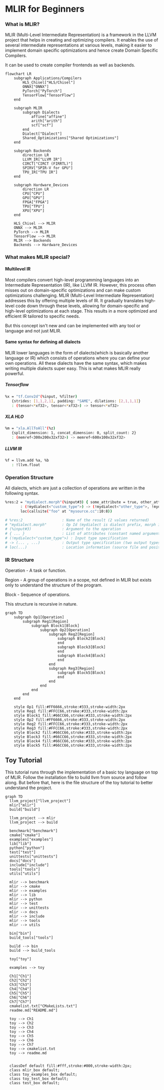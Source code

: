 
# MLIR for Beginners

### What is MLIR?
MLIR (Multi-Level Intermediate Representation) is a framework in the LLVM project that helps in creating and optimizing compilers. It enables the use of several intermediate representations at various levels, making it easier to implement domain specific optimizations and hence create Domain Specific Compilers. 

It can be used to create compiler frontends as well as backends.

```mermaid
flowchart LR
    subgraph Applications/Compilers
        HLS_Chisel["HLS/Chisel"]
        ONNX["ONNX"]
        PyTorch["PyTorch"]
        TensorFlow["TensorFlow"]
    end

    subgraph MLIR
        subgraph Dialects
            affine["affine"]
            arith["arith"]
            scf["scf"]
        end
        Dialect["Dialect"]
        Shared_Optimizations["Shared Optimizations"]
    end

    subgraph Backends
        direction LR
        LLVM_IR["LLVM IR"]
        CIRCT["CIRCT (FIRRTL)"]
        SPIRV["SPIR-V for GPU"]
        TPU_IR["TPU IR"]
    end

    subgraph Hardware_Devices
        direction LR
        CPU["CPU"]
        GPU["GPU"]
        FPGA["FPGA"]
        TPU["TPU"]
        XPU["XPU"]
    end

    HLS_Chisel --> MLIR
    ONNX --> MLIR
    PyTorch --> MLIR
    TensorFlow --> MLIR
    MLIR --> Backends
    Backends --> Hardware_Devices
```

### What makes MLIR special?

#### Multilevel IR
Most compilers convert high-level programming languages into an Intermediate Representation (IR), like LLVM IR. However, this process often misses out on domain-specific optimizations and can make custom optimizations challenging. MLIR (Multi-Level Intermediate Representation) addresses this by offering multiple levels of IR. It gradually translates high-level code down through these levels, allowing for domain-specific and high-level optimizations at each stage. This results in a more optimized and efficient IR tailored to specific needs.

But this concept isn't new and can be implemented with any tool or language and not just MLIR. 

#### Same syntax for defining all dialects
MLIR lower languages in the form of dialects(which is basically another language or IR) which consists of operations where you can define your own operations. All these dialects have the same syntax, which makes writing multiple dialects super easy. This is what makes MLIR really powerful.

##### Tensorflow
```bash
%x = "tf.Conv2d"(%input, %filter)
   {strides: [1,1,2,1], padding: "SAME", dilations: [2,1,1,1]}
   : (tensor<*xf32>, tensor<*xf32>) -> tensor<*xf32>
```
##### XLA HLO
```bash
%m = "xla.AllToAll"(%z)
   {split_dimension: 1, concat_dimension: 0, split_count: 2}
   : (memref<300x200x32xf32>) -> memref<600x100x32xf32>
```
##### LLVM IR
```bash
%f = llvm.add %a, %b
   : !llvm.float
```
### Operation Structure

All dialects, which are just a collection of operations are written in the following syntax. 

```bash
%res:2 = "mydialect.morph"(%input#3) { some_attribute = true, other_attribute = 1.5 } \
       : (!mydialect<"custom_type">) -> (!mydialect<"other_type">, !mydialect<"other_type">) \
       loc(callsite("foo" at "mysource.cc":10:8))

# %res:2                  : Name of the result (2 values returned)
# "mydialect.morph"       : Op Id (mydialect is dialect prefix, morph is operation name)
# (%input#3)              : Argument to the operation
# { ... }                 : List of attributes (constant named arguments)
# (!mydialect<"custom_type">) : Input type specification
# -> (... , ...)          : Output type specification (two output types)
# loc(...)                : Location information (source file and position)
```
### IR Structure
Operation - A task or function.

Region - A group of operations in a scope, not defined in MLIR but exists only to understand the structure of the program.

Block - Sequence of operations. 

This structure is recursive in nature.
```mermaid
graph TD
    subgraph Op1[Operation]
        subgraph Reg1[Region]
            subgraph Block1[Block]
                subgraph Op2[Operation]
                    subgraph Reg2[Region]
                        subgraph Block2[Block]
                        end
                        subgraph Block3[Block]
                        end
                        subgraph Block4[Block]
                        end
                    end
                    subgraph Reg3[Region]
                        subgraph Block5[Block]
                        end
                    end
                end
            end
        end
    end

    style Op1 fill:#FF6666,stroke:#333,stroke-width:2px
    style Reg1 fill:#FFCC66,stroke:#333,stroke-width:2px
    style Block1 fill:#66CC66,stroke:#333,stroke-width:2px
    style Op2 fill:#FF6666,stroke:#333,stroke-width:2px
    style Reg2 fill:#FFCC66,stroke:#333,stroke-width:2px
    style Reg3 fill:#FFCC66,stroke:#333,stroke-width:2px
    style Block2 fill:#66CC66,stroke:#333,stroke-width:2px
    style Block3 fill:#66CC66,stroke:#333,stroke-width:2px
    style Block4 fill:#66CC66,stroke:#333,stroke-width:2px
    style Block5 fill:#66CC66,stroke:#333,stroke-width:2px
```
## Toy Tutorial

This tutorial runs through the implementation of a basic toy language on top of MLIR. Follow the installation file to build llvm from source and follow along. But before that, here is the file structure of the toy tutorial to better understand the project.

```mermaid
graph TD
  llvm_project["llvm_project"]
  mlir["mlir"]
  build["build"]

  llvm_project --> mlir
  llvm_project --> build

  benchmark["benchmark"]
  cmake["cmake"]
  examples["examples"]
  lib["lib"]
  python["python"]
  test["test"]
  unittests["unittests"]
  docs["docs"]
  include["include"]
  tools["tools"]
  utils["utils"]

  mlir --> benchmark
  mlir --> cmake
  mlir --> examples
  mlir --> lib
  mlir --> python
  mlir --> test
  mlir --> unittests
  mlir --> docs
  mlir --> include
  mlir --> tools
  mlir --> utils

  bin["bin"]
  build_tools["tools"]

  build --> bin
  build --> build_tools

  toy["toy"]

  examples --> toy

  Ch1["Ch1"]
  Ch2["Ch2"]
  Ch3["Ch3"]
  Ch4["Ch4"]
  Ch5["Ch5"]
  Ch6["Ch6"]
  Ch7["Ch7"]
  cmakelist.txt["CMakeLists.txt"]
  readme.md["README.md"]

  toy --> Ch1
  toy --> Ch2
  toy --> Ch3
  toy --> Ch4
  toy --> Ch5
  toy --> Ch6
  toy --> Ch7
  toy --> cmakelist.txt
  toy --> readme.md


  classDef default fill:#fff,stroke:#000,stroke-width:2px;
  class mlir_box default;
  class toy_examples_box default;
  class toy_test_box default;
  class test_box default;
```
